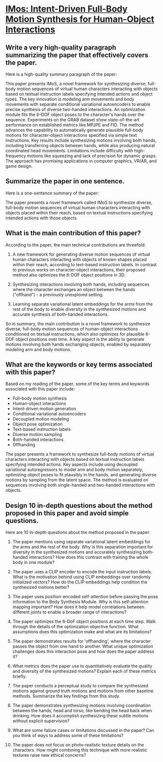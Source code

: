 # [IMos: Intent-Driven Full-Body Motion Synthesis for Human-Object   Interactions](https://arxiv.org/abs/2212.07555)

## Write a very high-quality paragraph summarizing the paper that effectively covers the paper.

 Here is a high-quality summary paragraph of the paper:

This paper presents IMoS, a novel framework for synthesizing diverse, full-body motion sequences of virtual human characters interacting with objects based on textual instruction labels specifying intended actions and object types. The key innovation is modeling arm movements and body movements with separate conditional variational autoencoders to enable precise synthesis of diverse two-handed interactions. An optimization module fits the 6-DOF object poses to the character's hands over the sequence. Experiments on the GRAB dataset show state-of-the-art performance on established metrics like MPJPE and FID. The method advances the capability to automatically generate plausible full-body motions for character-object interactions specified via simple text instructions. Key results include synthesizing motions involving both hands, including transferring objects between hands, while also producing natural coordinated head movements. Limitations include difficulty with high-frequency motions like squeezing and lack of precision for dynamic grasps. The approach has promising applications in computer graphics, VR/AR, and game design.


## Summarize the paper in one sentence.

 Here is a one-sentence summary of the paper:

The paper presents a novel framework called IMoS to synthesize diverse, full-body motion sequences of virtual human characters interacting with objects placed within their reach, based on textual instructions specifying intended actions with those objects.


## What is the main contribution of this paper?

 According to the paper, the main technical contributions are threefold:

1. A new framework for generating diverse motion sequences of virtual human characters interacting with objects of known shapes placed within their reach, according to text-based instruction labels. In contrast to previous works on character-object interactions, their proposed method also optimizes the 6-DOF object positions in 3D.

2. Synthesizing interactions involving both hands, including sequences where the character exchanges an object between the hands ("offhand") - a previously unexplored setting. 

3. Learning separate variational latent embeddings for the arms from the rest of the body to enable diversity in the synthesized motions and accurate synthesis of both-handed interactions.

So in summary, the main contribution is a novel framework to synthesize diverse, full-body motion sequences of human-object interactions conditioned on textual instructions, which also optimizes for plausible 6-DOF object positions over time. A key aspect is the ability to generate motions involving both hands exchanging objects, enabled by separately modeling arm and body motions.


## What are the keywords or key terms associated with this paper?

 Based on my reading of the paper, some of the key terms and keywords associated with this paper include:

- Full-body motion synthesis
- Human-object interactions
- Intent-driven motion generation
- Conditional variational autoencoders
- Decoupled motion modeling
- Object pose optimization
- Text-based instruction labels
- Diverse motion sampling
- Both-handed interactions
- Offhanding

The paper presents a framework to synthesize full-body motions of virtual characters interacting with objects based on textual instruction labels specifying intended actions. Key aspects include using decoupled variational autoregressors to model arm and body motion separately, optimizing object poses to fit plausibly in the hands, and generating diverse motions by sampling from the latent space. The method is evaluated on sequences involving both single-handed and two-handed interactions with objects.


## Design 10 in-depth questions about the method proposed in this paper and avoid simple questions.

 Here are 10 in-depth questions about the method proposed in the paper:

1) The paper mentions using separate variational latent embeddings for the arms and the rest of the body. Why is this separation important for diversity in the synthesized motions and accurately synthesizing both-handed interactions? How does this contrast with training the whole body in one module?

2) The paper uses a CLIP encoder to encode the input instruction labels. What is the motivation behind using CLIP embeddings over randomly initialized vectors? How do the CLIP embeddings help condition the synthesized motions better?

3) The paper uses position-encoded self-attention before passing the pose information to the Body Synthesis Module. Why is this self-attention mapping important? How does it help model correlations between different joints to enable a broader range of interactions? 

4) The paper optimizes the 6-DoF object positions at each time step. Walk through the details of the optimization objective function. What assumptions does this optimization make and what are its limitations?

5) The paper demonstrates results for 'offhanding', where the character passes the object from one hand to another. What unique optimization challenges does this interaction pose and how does the paper address it?

6) What metrics does the paper use to quantitatively evaluate the quality and diversity of the synthesized motions? Explain each of these metrics briefly.

7) The paper conducts a perceptual study to compare the synthesized motions against ground truth motions and motions from other baseline methods. Summarize the key findings from this study.  

8) The paper demonstrates synthesizing motions involving coordination between the hands, head and torso, like bending the head back when drinking. How does it accomplish synthesizing these subtle motions without explicit supervision?

9) What are some failure cases or limitations discussed in the paper? Can you think of ways to address some of these limitations?

10) The paper does not focus on photo-realistic texture details on the characters. How might combining this technique with more realistic textures raise new ethical concerns?
